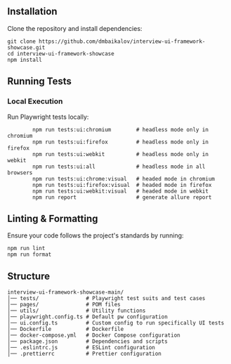 ## Installation

Clone the repository and install dependencies:

```
git clone https://github.com/dmbaikalov/interview-ui-framework-showcase.git
cd interview-ui-framework-showcase
npm install
```

## Running Tests

### Local Execution

Run Playwright tests locally:

```
        npm run tests:ui:chromium        # headless mode only in chromium
        npm run tests:ui:firefox         # headless mode only in firefox
        npm run tests:ui:webkit          # headless mode only in webkit
        npm run tests:ui:all             # headless mode in all browsers
        npm run tests:ui:chrome:visual   # headed mode in chromium
        npm run tests:ui:firefox:visual  # headed mode in firefox
        npm run tests:ui:webkit:visual   # headed mode in webkit
        npm run report                   # generate allure report

```

## Linting & Formatting

Ensure your code follows the project's standards by running:

```
npm run lint
npm run format
```

## Structure

```
interview-ui-framework-showcase-main/
│── tests/               # Playwright test suits and test cases
│── pages/               # POM files
│── utils/               # Utility functions
│── playwright.config.ts # Default pw configuration
│── ui.config.ts         # Custom config to run specifically UI tests
│── Dockerfile           # Dockerfile
│── docker-compose.yml   # Docker Compose configuration
│── package.json         # Dependencies and scripts
│── .eslintrc.js         # ESLint configuration
│── .prettierrc          # Prettier configuration
```
